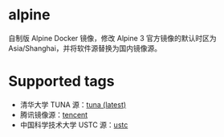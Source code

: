 # alpine
自制版 Alpine Docker 镜像，修改 Alpine 3 官方镜像的默认时区为 Asia/Shanghai，并将软件源替换为国内镜像源。

# Supported tags
* 清华大学 TUNA 源：[tuna (latest)](https://github.com/l3e0x7b/alpine/blob/main/Dockerfile)
* 腾讯镜像源：[tencent](https://github.com/l3e0x7b/alpine/blob/tencent/Dockerfile)
* 中国科学技术大学 USTC 源：[ustc](https://github.com/l3e0x7b/alpine/blob/ustc/Dockerfile)

